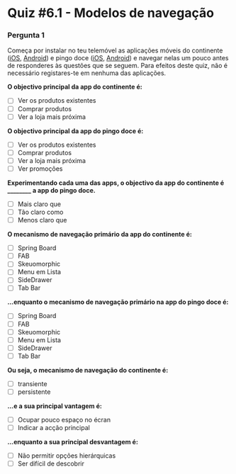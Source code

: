 # Quiz #6.1 - Modelos de navegação

### Pergunta 1

Começa por instalar no teu telemóvel as aplicações móveis do continente ([iOS](https://apps.apple.com/pt/app/continente/id1038090297), [Android](https://play.google.com/store/apps/details?id=pt.continente.LojaContinente&hl=en)) e pingo doce ([iOS](https://apps.apple.com/pt/app/pingo-doce/id1218939596), [Android](https://play.google.com/store/apps/details?id=pt.pingodoce&hl=en)) e navegar nelas um pouco antes de responderes às questões que se seguem. Para efeitos deste quiz, não é necessário registares-te em nenhuma das aplicações.

**O objectivo principal da app do continente é:**
- [ ] Ver os produtos existentes
- [ ] Comprar produtos
- [ ] Ver a loja mais próxima

**O objectivo principal da app do pingo doce é:**
- [ ] Ver os produtos existentes
- [ ] Comprar produtos
- [ ] Ver a loja mais próxima
- [ ] Ver promoções

**Experimentando cada uma das apps, o objectivo da app do continente é ________ a app do pingo doce.**
- [ ] Mais claro que
- [ ] Tão claro como
- [ ] Menos claro que

**O mecanismo de navegação primário da app do continente é:**
- [ ] Spring Board
- [ ] FAB
- [ ] Skeuomorphic
- [ ] Menu em Lista
- [ ] SideDrawer
- [ ] Tab Bar

**...enquanto o mecanismo de navegação primário na app do pingo doce é:**
- [ ] Spring Board
- [ ] FAB
- [ ] Skeuomorphic
- [ ] Menu em Lista
- [ ] SideDrawer
- [ ] Tab Bar

**Ou seja, o mecanismo de navegação do continente é:**
- [ ] transiente
- [ ] persistente

**...e a sua principal vantagem é:**
- [ ] Ocupar pouco espaço no écran
- [ ] Indicar a acção principal

**...enquanto a sua principal desvantagem é:**
- [ ] Não permitir opções hierárquicas
- [ ] Ser difícil de descobrir 